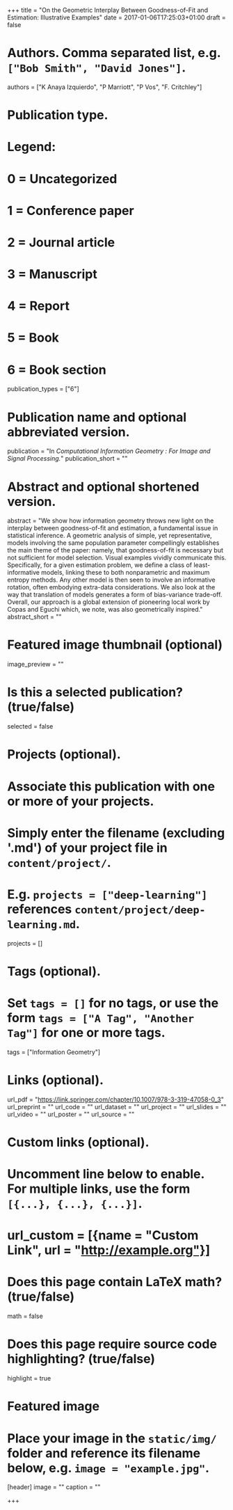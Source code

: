 +++
title = "On the Geometric Interplay Between Goodness-of-Fit and Estimation: Illustrative Examples"
date = 2017-01-06T17:25:03+01:00
draft = false

# Authors. Comma separated list, e.g. `["Bob Smith", "David Jones"]`.
authors = ["K Anaya Izquierdo", "P Marriott", "P Vos", "F. Critchley"]

# Publication type.
# Legend:
# 0 = Uncategorized
# 1 = Conference paper
# 2 = Journal article
# 3 = Manuscript
# 4 = Report
# 5 = Book
# 6 = Book section
publication_types = ["6"]

# Publication name and optional abbreviated version.
publication = "In *Computational Information Geometry : For Image and Signal Processing.*"
publication_short = ""

# Abstract and optional shortened version.
abstract = "We show how information geometry throws new light on the interplay between goodness-of-fit and estimation, a fundamental issue in statistical inference. A geometric analysis of simple, yet representative, models involving the same population parameter compellingly establishes the main theme of the paper: namely, that goodness-of-fit is necessary but not sufficient for model selection. Visual examples vividly communicate this. Specifically, for a given estimation problem, we define a class of least-informative models, linking these to both nonparametric and maximum entropy methods. Any other model is then seen to involve an informative rotation, often embodying extra-data considerations. We also look at the way that translation of models generates a form of bias-variance trade-off. Overall, our approach is a global extension of pioneering local work by Copas and Eguchi which, we note, was also geometrically inspired."
abstract_short = ""

# Featured image thumbnail (optional)
image_preview = ""

# Is this a selected publication? (true/false)
selected = false

# Projects (optional).
#   Associate this publication with one or more of your projects.
#   Simply enter the filename (excluding '.md') of your project file in `content/project/`.
#   E.g. `projects = ["deep-learning"]` references `content/project/deep-learning.md`.
projects = []

# Tags (optional).
#   Set `tags = []` for no tags, or use the form `tags = ["A Tag", "Another Tag"]` for one or more tags.
tags = ["Information Geometry"]

# Links (optional).
url_pdf = "https://link.springer.com/chapter/10.1007/978-3-319-47058-0_3"
url_preprint = ""
url_code = ""
url_dataset = ""
url_project = ""
url_slides = ""
url_video = ""
url_poster = ""
url_source = ""

# Custom links (optional).
#   Uncomment line below to enable. For multiple links, use the form `[{...}, {...}, {...}]`.
# url_custom = [{name = "Custom Link", url = "http://example.org"}]

# Does this page contain LaTeX math? (true/false)
math = false

# Does this page require source code highlighting? (true/false)
highlight = true

# Featured image
# Place your image in the `static/img/` folder and reference its filename below, e.g. `image = "example.jpg"`.
[header]
image = ""
caption = ""

+++
